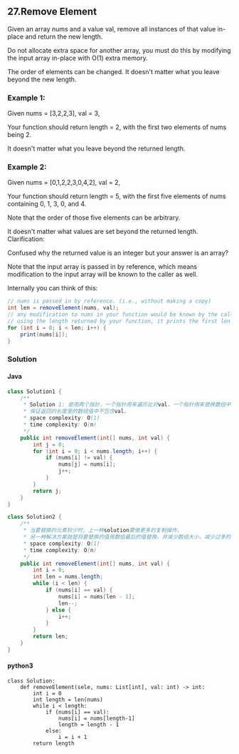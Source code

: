 ## 27.Remove Element

Given an array nums and a value val, remove all instances of that value in-place and return the new length.

Do not allocate extra space for another array, you must do this by modifying the input array in-place with O(1) extra memory.

The order of elements can be changed. It doesn't matter what you leave beyond the new length.

### Example 1:

Given nums = [3,2,2,3], val = 3,

Your function should return length = 2, with the first two elements of nums being 2.

It doesn't matter what you leave beyond the returned length.

### Example 2:

Given nums = [0,1,2,2,3,0,4,2], val = 2,

Your function should return length = 5, with the first five elements of nums containing 0, 1, 3, 0, and 4.

Note that the order of those five elements can be arbitrary.

It doesn't matter what values are set beyond the returned length.
Clarification:

Confused why the returned value is an integer but your answer is an array?

Note that the input array is passed in by reference, which means modification to the input array will be known to the caller as well.

Internally you can think of this:
```java
// nums is passed in by reference. (i.e., without making a copy)
int len = removeElement(nums, val);
// any modification to nums in your function would be known by the caller.
// using the length returned by your function, it prints the first len elements.
for (int i = 0; i < len; i++) {
    print(nums[i]);
}
```

### Solution

#### Java

```Java
class Solution1 {
    /**
     * Solution 1: 使用两个指针，一个指针用来遍历比对val，一个指针用来替换数组中的值。
     * 保证返回的长度里的数组值中不包含val。
     * space complexity: O(1)
     * time complexity: O(n)
     */
    public int removeElement(int[] nums, int val) {
        int j = 0;
        for (int i = 0; i < nums.length; i++) {
            if (nums[i] != val) {
                nums[j] = nums[i];
                j++;
            }
        }
        return j;
    }
}

class Solution2 {
    /**
     * 当要替换的元素较少时，上一种solution要做更多的复制操作。
     * 另一种解决方案就是将要替换的值用数组最后的值替换，并减少数组大小，减少过多的复制操作。
     * space complexity: O(1)
     * time complexity: O(n)
     */
    public int removeElement(int[] nums, int val) {
        int i = 0;
        int len = nums.length;
        while (i < len) {
            if (nums[i] == val) {
                nums[i] = nums[len - 1];
                len--;
            } else {
                i++;
            }
        }
        return len;
    }
}
```
#### python3

```python3
class Solution:
    def removeElement(sele, nums: List[int], val: int) -> int:
        int i = 0
        int length = len(nums)
        while i < length:
            if (nums[i] == val):
                nums[i] = nums[length-1]
                length = length - 1
            else:
                i = i + 1
        return length
```

